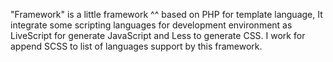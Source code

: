 "Framework" is a little framework ^^ based on PHP for template language, It integrate some scripting languages for development environment as LiveScript for generate JavaScript and Less to generate CSS. I work for append SCSS to list of languages support by this framework. 
